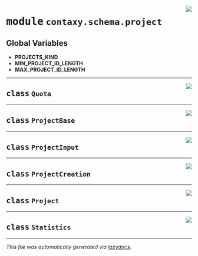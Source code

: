 <!-- markdownlint-disable -->

<a href="https://github.com/ml-tooling/contaxy/blob/main/backend/src/contaxy/schema/project.py#L0"><img align="right" style="float:right;" src="https://img.shields.io/badge/-source-cccccc?style=flat-square"></a>

# <kbd>module</kbd> `contaxy.schema.project`




**Global Variables**
---------------
- **PROJECTS_KIND**
- **MIN_PROJECT_ID_LENGTH**
- **MAX_PROJECT_ID_LENGTH**


---

<a href="https://github.com/ml-tooling/contaxy/blob/main/backend/src/contaxy/schema/project.py#L24"><img align="right" style="float:right;" src="https://img.shields.io/badge/-source-cccccc?style=flat-square"></a>

## <kbd>class</kbd> `Quota`








---

<a href="https://github.com/ml-tooling/contaxy/blob/main/backend/src/contaxy/schema/project.py#L75"><img align="right" style="float:right;" src="https://img.shields.io/badge/-source-cccccc?style=flat-square"></a>

## <kbd>class</kbd> `ProjectBase`








---

<a href="https://github.com/ml-tooling/contaxy/blob/main/backend/src/contaxy/schema/project.py#L84"><img align="right" style="float:right;" src="https://img.shields.io/badge/-source-cccccc?style=flat-square"></a>

## <kbd>class</kbd> `ProjectInput`








---

<a href="https://github.com/ml-tooling/contaxy/blob/main/backend/src/contaxy/schema/project.py#L88"><img align="right" style="float:right;" src="https://img.shields.io/badge/-source-cccccc?style=flat-square"></a>

## <kbd>class</kbd> `ProjectCreation`








---

<a href="https://github.com/ml-tooling/contaxy/blob/main/backend/src/contaxy/schema/project.py#L96"><img align="right" style="float:right;" src="https://img.shields.io/badge/-source-cccccc?style=flat-square"></a>

## <kbd>class</kbd> `Project`








---

<a href="https://github.com/ml-tooling/contaxy/blob/main/backend/src/contaxy/schema/project.py#L108"><img align="right" style="float:right;" src="https://img.shields.io/badge/-source-cccccc?style=flat-square"></a>

## <kbd>class</kbd> `Statistics`










---

_This file was automatically generated via [lazydocs](https://github.com/ml-tooling/lazydocs)._
